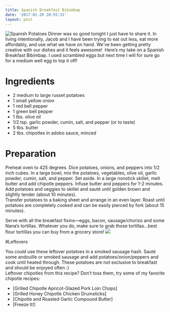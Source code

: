 ```yaml
---
title: Spanish Breakfast Bibimbap
date: '2017-01-20 20:55:32'
layout: post
---
```

![Spanish Potatoes](16174714_10211269374866031_7880112983159545022_n.jpg)
Dinner was so good tonight I just have to share it. In living intentionally, Jacob and I have been trying to eat out less, eat more affordably, and use what we have on hand. We've been getting pretty creative with our dishes and it feels awesome! 
Here’s my take on a Spanish Breakfast Bibimbap. I used scrambled eggs but next time I will for sure go for a medium well egg to top it off!
  

# Ingredients
- 2 medium to large russet potatoes
- 1 small yellow onion
- 1 red bell pepper
- 1 green bell pepper
- 1 tbs. olive oil
- 1/2 tsp. garlic powder, cumin, salt, and pepper (or to taste)
- 5 tbs. butter
- 2 tbs. chipotles in adobo sauce, minced 

# Preparation
Preheat oven to 425 degrees. 
Dice potatoes, onions, and peppers into 1/2 inch cubes. In a large bowl, mix the potatoes, vegetables, olive oil, garlic powder, cumin, salt, and pepper. Set aside. 
In a large nonstick skillet, melt butter and add chipotle peppers. Infuse butter and peppers for 1-2 minutes. 
Add potatoes and veggies to skillet and sauté until golden brown and slightly tender (about 10 minutes).  
Transfer potatoes to a baking sheet and arrange in an even layer. Roast until potatoes are completely cooked and can be easily pierced by fork (about 15 minutes). 

Serve with all the breakfast fixins—eggs, bacon, sausage/chorizo and some Nana’s tortillas. Whatever you do, make sure to grab those tortillas…best flour tortillas you can buy from a grocery store!
![](16195430_10211269675193539_410160884356126189_n.jpg)

#Leftovers

You could use these leftover potatoes in a smoked sausage hash. Sauté some andouille or smoked sausage and add potatoes/onion/peppers and cook until heated through. These potatoes are not exclusive to breakfast and should be enjoyed often :) 
<br>Leftover chipotles from this recipe? Don’t toss them, try some of my favorite chipotle recipes: 
- [Grilled Chipotle Apricot-Glazed Pork Loin Chops]
- [Grilled Honey Chipotle Chicken Drumsticks]
- [Chipotle and Roasted Garlic Compound Butter]
- [Freeze It!]